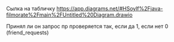 Сылка на табличку
https://app.diagrams.net/#HSoylf%2Fjava-filmorate%2Fmain%2FUntitled%20Diagram.drawio

Принял ли он запрос пр проверяется так, если да 1, если нет 0 (friend_requests)